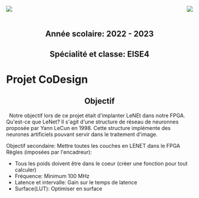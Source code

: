 <p>
  <img src= https://github.com/kibouasteve/CoDesign/assets/71629695/5523b2d0-aeb7-485c-8bdd-dbb5c23ea22e p align="left">
  <img src=https://github.com/kibouasteve/CoDesign/assets/71629695/ee78a014-0f7c-4ffa-82ed-bfce217817c7  p align ="right">
</p>

<br>
<br>
<h2>
  <h2 align ="center">Année scolaire: 2022 - 2023
  <h2 align ="center">Spécialité et classe: EISE4
</h2>
  
# Projet CoDesign
<h2>
  <h2 align ="center"> Objectif
</h2> 
&nbsp Notre objectif lors de ce projet était d'implanter LeNEt dans notre FPGA. 
Qu'est-ce que LeNet? 
  Il s'agit d'une structure de réseau de neuronnes proposée par Yann LeCun en 1998. Cette structure implémente des neurones artificiels pouvant servir dans le traitement d'image.
  
Objectif secondaire: Mettre toutes les couches en LENET dans le FPGA
Règles (imposées par l'encadreur): 
  - Tous les poids doivent être dans le coeur (créer une fonction pour tout calculer) 
  - Fréquence: Minimum 100 MHz
  - Latence et intervalle: Gain sur le temps de latence
  - Surface(LUT): Optimiser en surface


